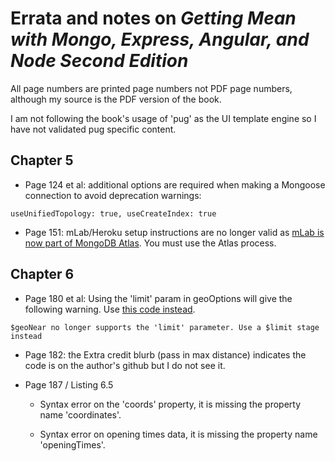 # Errata and notes on *Getting Mean with Mongo, Express, Angular, and Node Second Edition*

All page numbers are printed page numbers not PDF page numbers, although my source is the PDF version of the book. 

I am not following the book's usage of 'pug' as the UI template engine so I have not validated pug specific content.

## Chapter 5

- Page 124 et al:  additional options are required when making a Mongoose connection to avoid deprecation warnings: 
```
useUnifiedTopology: true, useCreateIndex: true 
```

- Page 151: mLab/Heroku setup instructions are no longer valid as [mLab is now part of MongoDB Atlas](https://docs.mlab.com/mlab-to-atlas/).  You must use the Atlas process.

## Chapter 6

- Page 180 et al: Using the 'limit' param in geoOptions will give the following warning.  Use [this code instead](https://github.com/jrnewton/meanwifi/blob/c4b1b899a3d515619fe21b10b11f16945562554b/app_api/controllers/locations.js#L79).
```
$geoNear no longer supports the 'limit' parameter. Use a $limit stage instead
```
  
- Page 182:  the Extra credit blurb (pass in max distance) indicates the code is on the author's github but I do not see it. 

- Page 187 / Listing 6.5
  - Syntax error on the 'coords' property, it is missing the property name 'coordinates'.

  - Syntax error on opening times data, it is missing the property name 'openingTimes'.
